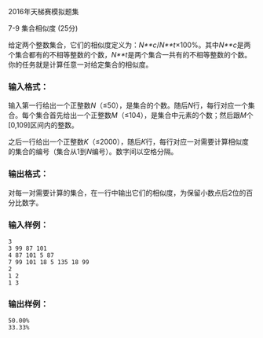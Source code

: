 2016年天梯赛模拟题集

7-9 集合相似度 (25分)

给定两个整数集合，它们的相似度定义为：*N**c*/*N**t*×100%。其中*N**c*是两个集合都有的不相等整数的个数，*N**t*是两个集合一共有的不相等整数的个数。你的任务就是计算任意一对给定集合的相似度。

### 输入格式：

输入第一行给出一个正整数*N*（≤50），是集合的个数。随后*N*行，每行对应一个集合。每个集合首先给出一个正整数*M*（≤104），是集合中元素的个数；然后跟*M*个[0,109]区间内的整数。

之后一行给出一个正整数*K*（≤2000），随后*K*行，每行对应一对需要计算相似度的集合的编号（集合从1到*N*编号）。数字间以空格分隔。

### 输出格式：

对每一对需要计算的集合，在一行中输出它们的相似度，为保留小数点后2位的百分比数字。

### 输入样例：

```in
3
3 99 87 101
4 87 101 5 87
7 99 101 18 5 135 18 99
2
1 2
1 3
```

### 输出样例：

```out
50.00%
33.33%
```